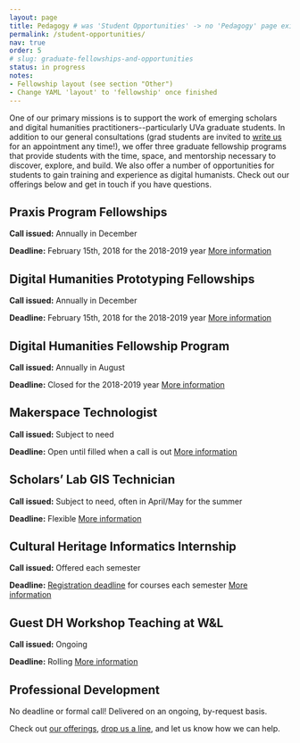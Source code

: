```yaml
---
layout: page
title: Pedagogy # was 'Student Opportunities' -> no 'Pedagogy' page exists yet
permalink: /student-opportunities/
nav: true
order: 5
# slug: graduate-fellowships-and-opportunities
status: in progress
notes:
- Fellowship layout (see section "Other")
- Change YAML 'layout' to 'fellowship' once finished
---
```


One of our primary missions is to support the work of emerging scholars and digital humanities practitioners--particularly UVa graduate students. In addition to our general consultations (grad students are invited to [write us](mailto:scholarslab@virginia.edu) for an appointment any time!), we offer three graduate fellowship programs that provide students with the time, space, and mentorship necessary to discover, explore, and build. We also offer a number of opportunities for students to gain training and experience as digital humanists. Check out our offerings below and get in touch if you have questions.



## Praxis Program Fellowships
**Call issued:** Annually in December

**Deadline:** February 15th, 2018 for the 2018-2019 year
[More information](http://scholarslab.org/praxis-program-fellowships/)

## Digital Humanities Prototyping Fellowships
**Call issued:** Annually in December

**Deadline:** February 15th, 2018 for the 2018-2019 year
[More information](http://scholarslab.org/digital-humanities-prototyping-fellowships/)

## Digital Humanities Fellowship Program
**Call issued:** Annually in August

**Deadline:** Closed for the 2018-2019 year
[More information](http://scholarslab.org/digital-humanities-fellows/)

## Makerspace Technologist
**Call issued:** Subject to need

**Deadline:** Open until filled when a call is out
[More information](http://scholarslab.org/makerspace-technologists/)

## Scholars’ Lab GIS Technician
**Call issued:** Subject to need, often in April/May for the summer

**Deadline:** Flexible
[More information](http://scholarslab.org/scholars-lab-gis-technician/)

## Cultural Heritage Informatics Internship
**Call issued:** Offered each semester

**Deadline:** [Registration deadline](http://www.virginia.edu/registrar/calendar.html) for courses each semester
[More information](http://scholarslab.org/cultural-heritage-informatics-internship/)

## Guest DH Workshop Teaching at W&L
**Call issued:** Ongoing

**Deadline:** Rolling
[More information](http://scholarslab.org/visiting-workshops-at-washington-and-lee-university/)

## Professional Development
No deadline or formal call! Delivered on an ongoing, by-request basis.

Check out [our offerings](http://scholarslab.org/professional-development/), [drop us a line](mailto:scholarslab@virginia.edu), and let us know how we can help.
